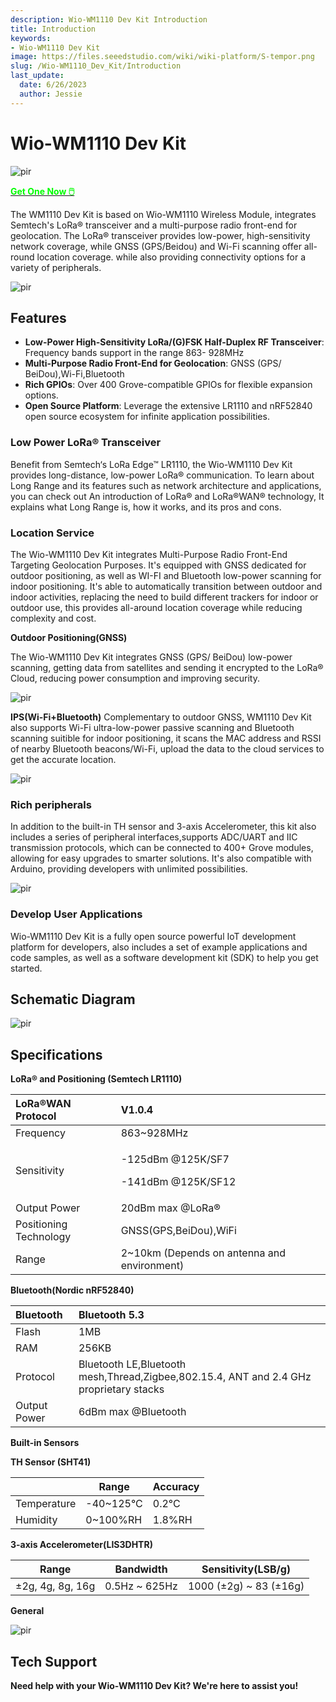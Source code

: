 ```yaml
---
description: Wio-WM1110 Dev Kit Introduction
title: Introduction
keywords:
- Wio-WM1110 Dev Kit
image: https://files.seeedstudio.com/wiki/wiki-platform/S-tempor.png
slug: /Wio-WM1110_Dev_Kit/Introduction
last_update:
  date: 6/26/2023
  author: Jessie
---
```




# Wio-WM1110 Dev Kit

<p style={{textAlign: 'center'}}><img src="https://media-cdn.seeedstudio.com/media/catalog/product/cache/bb49d3ec4ee05b6f018e93f896b8a25d/1/-/1-114993082-wio-wm1110-dev-kit-45font.jpg" alt="pir" width={500} height="auto" /></p>

<div class="get_one_now_container" style={{textAlign: 'center'}}>
    <a class="get_one_now_item" href="https://www.seeedstudio.com/Wio-WM1110-Dev-Kit-p-5677.html">
            <strong><span><font color={'FFFFFF'} size={"4"}> Get One Now 🖱️</font></span></strong>
    </a>
</div>


The WM1110 Dev Kit is based on Wio-WM1110 Wireless Module, integrates Semtech's LoRa® transceiver and a multi-purpose radio front-end for geolocation. 
The LoRa® transceiver provides low-power, high-sensitivity network coverage, while GNSS (GPS/Beidou) and Wi-Fi scanning offer all-round location coverage. 
while also providing connectivity options for a variety of peripherals.


<p style={{textAlign: 'center'}}><img src="https://files.seeedstudio.com/wiki/SenseCAP/Wio-WM1110%20Dev%20Kit/schematic4.png" alt="pir" width={800} height="auto" /></p>


## Features
* **Low-Power High-Sensitivity LoRa/(G)FSK Half-Duplex RF Transceiver**: Frequency bands support in the range 863- 928MHz
* **Multi-Purpose Radio Front-End for Geolocation**: GNSS (GPS/ BeiDou),Wi-Fi,Bluetooth
* **Rich GPIOs**: Over 400 Grove-compatible GPIOs for flexible expansion options.
* **Open Source Platform**: Leverage the extensive LR1110 and nRF52840 open source ecosystem for infinite application possibilities.

### Low Power LoRa® Transceiver
Benefit from Semtech‘s LoRa Edge™ LR1110, the Wio-WM1110 Dev Kit provides long-distance, low-power LoRa® communication. To learn about Long Range and its features such as network architecture and applications, you can check out  An introduction of LoRa® and LoRa®WAN® technology, It explains what Long Range is, how it works, and its pros and cons.

### Location Service
The Wio-WM1110 Dev Kit integrates Multi-Purpose Radio Front-End Targeting Geolocation Purposes. It's equipped with GNSS dedicated for outdoor positioning, as well as WI-FI and Bluetooth low-power scanning for indoor positioning. 
It's able to automatically transition between outdoor and indoor activities, replacing the need to build different trackers for indoor or outdoor use, this provides all-around location coverage while reducing complexity and cost.


**Outdoor Positioning(GNSS)**

The Wio-WM1110 Dev Kit integrates GNSS (GPS/ BeiDou) low-power scanning,
getting data from satellites and sending it encrypted to the LoRa® Cloud, reducing power consumption and improving security.

<p style={{textAlign: 'center'}}><img src="https://wdcdn.qpic.cn/MTY4ODg1NTkyNTI4NTI1MQ_47857_JbH8r_MU_X1uz1V7_1687329215?w=1265&h=592&type=image/jpeg" alt="pir" width={800} height="auto" /></p>

**IPS(Wi-Fi+Bluetooth)**
Complementary to outdoor GNSS, WM1110 Dev Kit also supports Wi-Fi ultra-low-power passive scanning and Bluetooth scanning suitible for indoor positioning, it scans the MAC address and RSSI of nearby Bluetooth beacons/Wi-Fi, upload the data to the cloud services to get the accurate location.

<p style={{textAlign: 'center'}}><img src="https://files.seeedstudio.com/wiki/SenseCAP/Wio-WM1110%20Dev%20Kit/Schematic02.png" alt="pir" width={800} height="auto" /></p>

### Rich peripherals
In addition to the built-in TH sensor and 3-axis Accelerometer, this kit also includes a series of peripheral interfaces,supports ADC/UART and IIC transmission protocols, which can be connected to 400+ Grove modules, allowing for easy upgrades to smarter solutions. It's also compatible with Arduino, providing developers with unlimited possibilities.

<p style={{textAlign: 'center'}}><img src="https://files.seeedstudio.com/wiki/SenseCAP/SenseCAP_Indicator/SenseCAP_Indicator_4.png" alt="pir" width={800} height="auto" /></p>


### Develop User Applications
Wio-WM1110 Dev Kit is a fully open source powerful IoT development platform for developers, also includes a set of example applications and code samples, as well as a software development kit (SDK) to help you get started.


## Schematic Diagram

<p style={{textAlign: 'center'}}><img src="https://files.seeedstudio.com/wiki/SenseCAP/Wio-WM1110%20Dev%20Kit/schematic_1.png" alt="pir" width={800} height="auto" /></p>



## Specifications


**LoRa® and Positioning (Semtech LR1110)**

|LoRa®WAN Protocol|V1.0.4|
| :- | :- |
|Frequency|863~928MHz|
|Sensitivity|<p>-125dBm @125K/SF7</p><p>-141dBm @125K/SF12</p>|
|Output Power|20dBm max @LoRa®|
|Positioning Technology|GNSS(GPS,BeiDou),WiFi|
|Range|2~10km (Depends on antenna and environment)|



**Bluetooth(Nordic nRF52840)**

|Bluetooth|Bluetooth 5.3|
| :- | :- |
|Flash|1MB|
|RAM|256KB|
|Protocol|Bluetooth LE,Bluetooth mesh,Thread,Zigbee,802.15.4, ANT and 2.4 GHz proprietary stacks|
|Output Power|6dBm max @Bluetooth|

**Built-in Sensors**

**TH Sensor (SHT41)**

|  | Range | Accuracy |
| -------- | -------- | -------- |
|Temperature  | -40~125°C |0.2°C|
| Humidity | 0~100%RH |1.8%RH|



**3-axis Accelerometer(LIS3DHTR)**

| Range | Bandwidth | Sensitivity(LSB/g) |
| -------- | -------- | -------- | 
| ±2g, 4g, 8g, 16g | 0.5Hz ~ 625Hz |1000 (±2g) ~ 83 (±16g)

    
**General**
<p style={{textAlign: 'center'}}><img src="https://files.seeedstudio.com/wiki/SenseCAP/Wio-WM1110%20Dev%20Kit/spec.png" alt="pir" width={800} height="auto" /></p>




## Tech Support

**Need help with your Wio-WM1110 Dev Kit? We're here to assist you!**




<div class="button_tech_support_container">
<a href="https://discord.gg/sensecap" class="button_tech_support_sensecap"></a>
<a href="https://support.sensecapmx.com/portal/en/home" class="button_tech_support_sensecap3"></a>
</div>

<div class="button_tech_support_container">
<a href="mailto:support@sensecapmx.com" class="button_tech_support_sensecap2"></a>
<a href="https://github.com/Seeed-Solution/SenseCAP_Indicator_ESP32/discussions" class="button_discussion"></a>
</div>
